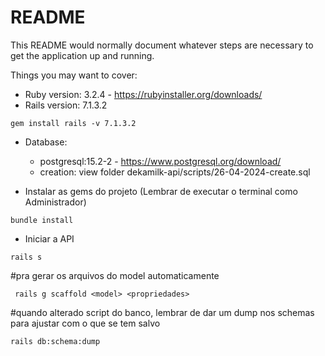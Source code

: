 # README

This README would normally document whatever steps are necessary to get the
application up and running.

Things you may want to cover:

* Ruby version:  3.2.4 - https://rubyinstaller.org/downloads/
* Rails version: 7.1.3.2
 ```
gem install rails -v 7.1.3.2
 ```

* Database:
  - postgresql:15.2-2 - https://www.postgresql.org/download/
  - creation: view folder dekamilk-api/scripts/26-04-2024-create.sql

* Instalar as gems do projeto (Lembrar de executar o terminal como Administrador)
 ```
 bundle install
 ```
* Iniciar a API 
```
rails s
```
 #pra gerar os arquivos do model automaticamente
```
 rails g scaffold <model> <propriedades>
 ```
  #quando alterado script do banco, lembrar de dar um dump nos schemas para ajustar com o que se tem salvo
```
rails db:schema:dump
```
